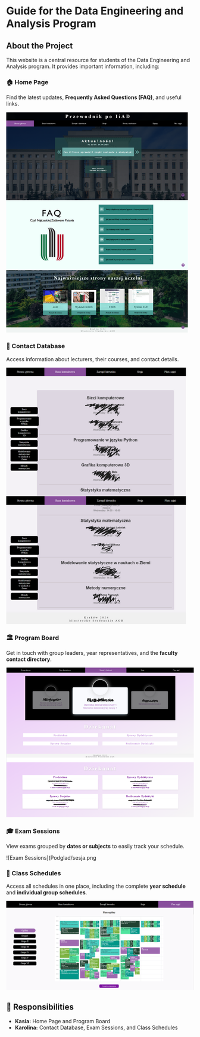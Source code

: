 # Guide for the Data Engineering and Analysis Program

## About the Project

This website is a central resource for students of the Data Engineering and Analysis program. It provides important information, including:

### 🏠 Home Page
Find the latest updates, **Frequently Asked Questions (FAQ)**, and useful links.

![Home Page](Podglad/strona_glowna.png)

### 📇 Contact Database
Access information about lecturers, their courses, and contact details.

![Contact Database](Podglad/baza_kontaktowa.png)

### 🏛 Program Board
Get in touch with group leaders, year representatives, and the **faculty contact directory**.

![Administration](Podglad/dziekanat.png)

### 🎓 Exam Sessions
View exams grouped by **dates or subjects** to easily track your schedule.

![Exam Sessions](Podglad/sesja.png

### 📅 Class Schedules
Access all schedules in one place, including the complete **year schedule** and **individual group schedules**.

![Class Schedules](Podglad/plan.png)



## 🔹 Responsibilities
- **Kasia:** Home Page and Program Board
- **Karolina:** Contact Database, Exam Sessions, and Class Schedules
